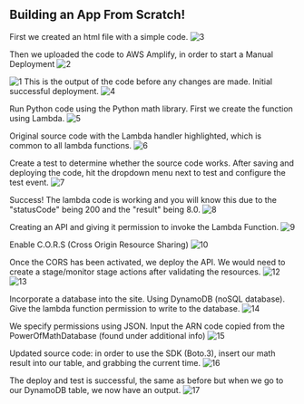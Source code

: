 ## Building an App From Scratch! 

First we created an html file with a simple code.
![3](https://github.com/Nateil503/Nateil503.github.io/assets/114696114/7416069c-c393-430a-9210-668f58349d82)

Then we uploaded the code to AWS Amplify, in order to start a Manual Deployment
![2](https://github.com/Nateil503/Nateil503.github.io/assets/114696114/c29d726c-2ace-4629-b538-086f4a3a042e)

![1](https://github.com/Nateil503/Nateil503.github.io/assets/114696114/63b185d0-0c65-4da0-b4fc-8b85c3712ab1)
This is the output of the code before any changes are made. Initial successful deployment.
![4](https://github.com/Nateil503/Nateil503.github.io/assets/114696114/a3273c3d-e30f-4dda-9909-e6b10b516415)

Run Python code using the Python math library. First we create the function using Lambda.
![5](https://github.com/Nateil503/Nateil503.github.io/assets/114696114/70131776-175a-4cfc-8572-22ff52ade717)

Original source code with the Lambda handler highlighted, which is common to all lambda functions. 
![6](https://github.com/Nateil503/Nateil503.github.io/assets/114696114/99a486a0-24a2-4557-b266-7d597a623fbe)

Create a test to determine whether the source code works. After saving and deploying the code, hit the dropdown menu next to test and configure the test event. 
![7](https://github.com/Nateil503/Nateil503.github.io/assets/114696114/b9a5ca21-4c8c-4786-96f0-3e44c316f2ea)

Success! The lambda code is working and you will know this due to the "statusCode" being 200 and the "result" being 8.0.
![8](https://github.com/Nateil503/Nateil503.github.io/assets/114696114/599b05dd-2714-453b-9754-3f1897706f5b)

Creating an API and giving it permission to invoke the Lambda Function.
![9](https://github.com/Nateil503/Nateil503.github.io/assets/114696114/38453036-7b43-4537-a022-40bde315b151)

Enable C.O.R.S (Cross Origin Resource Sharing)
![10](https://github.com/Nateil503/Nateil503.github.io/assets/114696114/07336b1c-0a6e-42de-ad92-d2da252b9d8a)

Once the CORS has been activated, we deploy the API. We would need to create a stage/monitor stage actions after validating the resources.
![12](https://github.com/Nateil503/Nateil503.github.io/assets/114696114/b568b9db-5742-458c-bb59-e575c8a7608d)
![13](https://github.com/Nateil503/Nateil503.github.io/assets/114696114/7c2b85c3-f164-4b88-90d9-08c9cb782b94)

Incorporate a database into the site. Using DynamoDB (noSQL database). Give the lambda function permission to write to the database. 
![14](https://github.com/Nateil503/Nateil503.github.io/assets/114696114/3432e16e-c559-4342-8398-f2f11ce7d611)

We specify permissions using JSON. Input the ARN code copied from the PowerOfMathDatabase (found under additional info)
![15](https://github.com/Nateil503/Nateil503.github.io/assets/114696114/77ee6e0a-746e-48fd-8f62-71f9499b89cf)

Updated source code: in order to use the SDK (Boto.3), insert our math result into our table, and grabbing the current time. 
![16](https://github.com/Nateil503/Nateil503.github.io/assets/114696114/7ae4db0f-2f92-4d16-95b9-7bf85dcd2f6f)

The deploy and test is successful, the same as before but when we go to our DynamoDB table, we now have an output. 
![17](https://github.com/Nateil503/Nateil503.github.io/assets/114696114/837be5ee-ce22-4511-9da4-055dc1d0940b)
